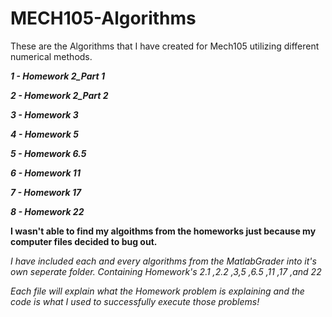 # MECH105-Algorithms
These are the Algorithms that I have created for Mech105 utilizing different numerical methods.

***1 - Homework 2_Part 1***

***2 - Homework 2_Part 2***

***3 - Homework 3***

***4 - Homework 5***

***5 - Homework 6.5***

***6 - Homework 11***

***7 - Homework 17***

***8 - Homework 22***

**I wasn't able to find my algoithms from the homeworks just because my computer files decided to bug out.**

*I have included each and every algorithms from the MatlabGrader into it's own seperate folder. Containing Homework's 2.1 ,2.2 ,3,5 ,6.5 ,11 ,17 ,and 22*

*Each file will explain what the Homework problem is explaining and the code is what I used to successfully execute those problems!*

